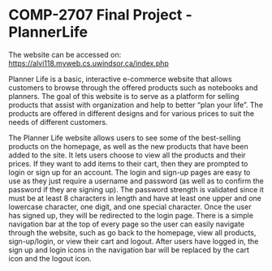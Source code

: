 # COMP-2707 Final Project - PlannerLife

The website can be accessed on: https://alvi118.myweb.cs.uwindsor.ca/index.php

Planner Life is a basic, interactive e-commerce website that allows customers to browse through the offered products such as notebooks and planners. The goal of this website is to serve as a platform for selling products that assist with organization and help to better “plan your life”. The products are offered in different designs and for various prices to suit the needs of different customers. 

The Planner Life website allows users to see some of the best-selling products on the homepage, as well as the new products that have been added to the site. It lets users choose to view all the products and their prices. If they want to add items to their cart, then they are prompted to login or sign up for an account. The login and sign-up pages are easy to use as they just require a username and password (as well as to confirm the password if they are signing up). The password strength is validated since it must be at least 8 characters in length and have at least one upper and one lowercase character, one digit, and one special character. Once the user has signed up, they will be redirected to the login page. There is a simple navigation bar at the top of every page so the user can easily navigate through the website, such as go back to the homepage, view all products, sign-up/login, or view their cart and logout. After users have logged in, the sign up and login icons in the navigation bar will be replaced by the cart icon and the logout icon. 
